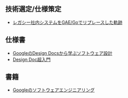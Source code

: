 ## 技術選定/仕様策定
- [レガシー社内システムをGAE/Goでリプレースした軌跡](https://technote.qualiarts.jp/article/20 "レガシー社内システムをGAE/Goでリプレースした軌跡")
## 仕様書
- [GoogleのDesign Docsから学ぶソフトウェア設計](https://qiita.com/yoshii0110/items/32f93e0c8d24cb3207f7 "GoogleのDesign Docsから学ぶソフトウェア設計")
- [Design Doc超入門](https://atmarkit.itmedia.co.jp/ait/articles/1606/21/news016.html "Design Doc超入門")
## 書籍
- [Googleのソフトウェアエンジニアリング](https://www.oreilly.co.jp/books/9784873119656/ "Googleのソフトウェアエンジニアリング")